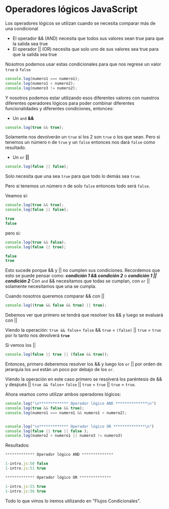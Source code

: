 # Operadores lógicos JavaScript

Los operadores lógicos  se utilizan cuando se necesita comparar más de una condicional

* El operador && (AND) necesita que todos sus valores sean true para que la salida sea true
* El operador || (OR) necesita que solo uno de sus valores sea true para que la salida sea true

Nosotros podemos usar estas condicionales para que nos regrese un valor `true` o `false`

~~~js
console.log(numero1 === numero1);
console.log(numero1 < numero2);
console.log(numero3 != numero2);
~~~

Y nosotros podemos estar utilizando esos diferentes valores con nuestros diferentes operadores lógicos para poder combinar diferentes funcionalidades y diferentes condiciones, entonces:

* Un ``and`` **&&** 
~~~js
console.log(true && true);
~~~

Solamente nos devolverán un ``true`` si los 2 son ``true`` o los que sean.
Pero si tenemos un número n de ``true`` y un ``false`` entonces nos dará ``false`` como resultado.

* Un `or` **||**
~~~js
console.log(false || false);
~~~

Solo necesita que una sea `true` para que todo lo demás sea ``true``.

Pero si tenemos un número n de solo ``false`` entonces todo será `false`.

Veamos si:

~~~js
console.log(true && true);
console.log(false || false);

true
false
~~~

pero si:

~~~js
console.log(true && false);
console.log(false || true);

false
true
~~~

Esto sucede porque && y || no cumplen sus condiciones.
Recordemos que esto se puede pensar como: ***condición 1 && condición 2*** o ***condición 1 || condición 2*** Con `and` && necesitamos que todas se cumplan, con `or` || solamente necesitamos que una se cumpla.

Cuando nosotros queremos comparar && con ||
~~~js
console.log((true && false && true) || true);
~~~

Debemos ver que primero se tendrá que resolver los && y luego se evaluará con ||

Viendo la operación: `true && false`= `false` && `true` = `(false)` || `true` = `true` por lo tanto nos devolverá **`true`**

Si vemos los ||
~~~js
console.log(false || true || (false && true));
~~~

Entonces, primero deberemos resolver los && y luego los `or` || por orden de jerarquía los `and` están un poco por debajo de los `or`.

Viendo la operación en este caso primero se resolverá los paréntesis de && y después || `true && false`= `false` || ``true`` = `true` || `true` = `true`.

Ahora veamos como utilizar ambos operadores lógicos:

~~~js
console.log("\n************* Operador lógico AND **************\n")
console.log(true && false && true);
console.log(numero1 === numero1 && numero1 < numero2);


console.log("\n************* Operador lógico OR **************\n")
console.log(false || true || false );
console.log(numero2 > numero1 || numero3 != numero3)
~~~

Resultados:

~~~js
************* Operador lógico AND **************

1-intro.js:50 false
1-intro.js:51 true

************* Operador lógico OR **************

1-intro.js:55 true
1-intro.js:56 true
~~~

Todo lo que vimos lo iremos utilizando en "Flujos Condicionales".
